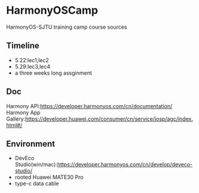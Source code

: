 # HarmonyOSCamp
HarmonyOS-SJTU training camp course sources

## Timeline
* 5.22:lec1,lec2
* 5.29:lec3,lec4
* a three weeks long assginment

## Doc
Harmony API:https://developer.harmonyos.com/cn/documentation/
Harmony App Gallery:https://developer.huawei.com/consumer/cn/service/josp/agc/index.html#/

## Environment
* DevEco Studio(win/mac):https://developer.harmonyos.com/cn/develop/deveco-studio/
* rooted Huawei MATE30 Pro
* type-c data cable
